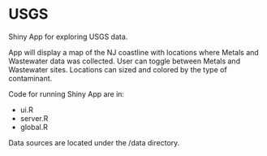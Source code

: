 # USGS

Shiny App for exploring USGS data.

App will display a map of the NJ coastline with locations where Metals and Wastewater data was collected. User can toggle between Metals and Wastewater sites. Locations can sized and colored by the type of contaminant.

Code for running Shiny App are in:
  * ui.R
  * server.R
  * global.R

Data sources are located under the /data directory.
